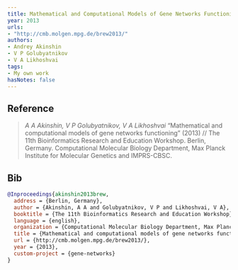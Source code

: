 ```yaml
---
title: Mathematical and Computational Models of Gene Networks Functioning
year: 2013
urls:
- "http://cmb.molgen.mpg.de/brew2013/"
authors:
- Andrey Akinshin
- V P Golubyatnikov
- V A Likhoshvai
tags:
- My own work
hasNotes: false
---
```


## Reference

> <i>A A Akinshin, V P Golubyatnikov, V A Likhoshvai</i> “Mathematical and computational models of gene networks functioning” (2013) // The 11th Bioinformatics Research and Education Workshop. Berlin, Germany. Computational Molecular Biology Department, Max Planck Institute for Molecular Genetics and IMPRS-CBSC.

## Bib

```bib
@Inproceedings{akinshin2013brew,
  address = {Berlin, Germany},
  author = {Akinshin, A A and Golubyatnikov, V P and Likhoshvai, V A},
  booktitle = {The 11th Bioinformatics Research and Education Workshop},
  language = {english},
  organization = {Computational Molecular Biology Department, Max Planck Institute for Molecular Genetics and IMPRS-CBSC},
  title = {Mathematical and computational models of gene networks functioning},
  url = {http://cmb.molgen.mpg.de/brew2013/},
  year = {2013},
  custom-project = {gene-networks}
}
```
